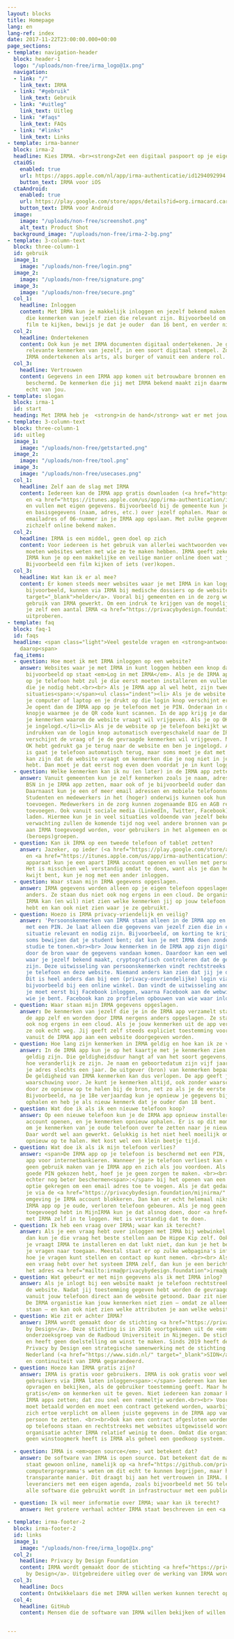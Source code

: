 ```yaml
---
layout: blocks
title: Homepage
lang: en
lang-ref: index
date: 2017-11-22T23:00:00.000+00:00
page_sections:
- template: navigation-header
  block: header-1
  logo: "/uploads/non-free/irma_logo@1x.png"
  navigation:
  - link: "/"
    link_text: IRMA
  - link: "#gebruik"
    link_text: Gebruik
  - link: "#uitleg"
    link_text: Uitleg
  - link: "#faqs"
    link_text: FAQs
  - link: "#links"
    link_text: Links
- template: irma-banner
  block: irma-2
  headline: Kies IRMA. <br><strong>Zet een digitaal paspoort op je eigen mobiel.</strong>
  ctaiOS:
    enabled: true
    url: https://apps.apple.com/nl/app/irma-authenticatie/id1294092994
    button_text: IRMA voor iOS
  ctaAndroid:
    enabled: true
    url: https://play.google.com/store/apps/details?id=org.irmacard.cardemu
    button_text: IRMA voor Android
  image:
    image: "/uploads/non-free/screenshot.png"
    alt_text: Product Shot
  background_image: "/uploads/non-free/irma-2-bg.png"
- template: 3-column-text
  block: three-column-1
  id: gebruik
  image_1:
    image: "/uploads/non-free/login.png"
  image_2:
    image: "/uploads/non-free/signature.png"
  image_3:
    image: "/uploads/non-free/secure.png"
  col_1:
    headline: Inloggen
    content: Met IRMA kun je makkelijk inloggen en jezelf bekend maken. Je laat alleen
      die kenmerken van jezelf zien die relevant zijn. Bijvoorbeeld om een bepaalde
      film te kijken, bewijs je dat je ouder  dan 16 bent, en verder niets.
  col_2:
    headline: Ondertekenen
    content: Ook kun je met IRMA documenten digitaal ondertekenen. Je gebruikt alleen
      relevante kenmerken van jezelf, in een soort digitaal stempel. Zo kun je met
      IRMA ondertekenen als arts, als burger of vanuit een andere rol.
  col_3:
    headline: Vertrouwen
    content: Gegevens in een IRMA app komen uit betrouwbare bronnen en zijn cryptografisch
      beschermd. De kenmerken die jij met IRMA bekend maakt zijn daarmee echt, en
      echt van jou.
- template: slogan
  block: irma-1
  id: start
  heading: Met IRMA heb je  <strong>in de hand</strong> wat er met jouw gegevens gebeurt.
- template: 3-column-text
  block: three-column-1
  id: uitleg
  image_1:
    image: "/uploads/non-free/getstarted.png"
  image_2:
    image: "/uploads/non-free/tool.png"
  image_3:
    image: "/uploads/non-free/usecases.png"
  col_1:
    headline: Zelf aan de slag met IRMA
    content: Iedereen kan de IRMA app gratis downloaden (<a href="https://play.google.com/store/apps/details?id=org.irmacard.cardemu">Android</a>
      en <a href="https://itunes.apple.com/us/app/irma-authentication/id1294092994">iOS</a>)
      en vullen met eigen gegevens. Bijvoorbeeld bij de gemeente kun je inlogggen
      en basisgegevens (naam, adres, etc.) over jezelf ophalen. Maar ook kun je jouw
      emailadres of 06-nummer in je IRMA app opslaan. Met zulke gegevens kan iedereen
      zichzelf online bekend maken.
  col_2:
    headline: IRMA is een middel, geen doel op zich
    content: Voor iedereen is het gebruik van allerlei wachtwoorden veel gedoe. Toch
      moeten websites weten met wie ze te maken hebben. IRMA geeft zekerheid. Met
      IRMA kun je op een makkelijke en veilige manier online doen wat je wil doen.
      Bijvoorbeeld een film kijken of iets (ver)kopen.
  col_3:
    headline: Wat kan ik er al mee?
    content: Er komen steeds meer websites waar je met IRMA in kan loggen. Artsen,
      bijvoorbeeld, kunnen via IRMA bij medische dossiers op de website <a href="https://www.helder.health"
      target="_blank">helder</a>. Vooral bij gemeenten en in de zorg wordt aan verder
      gebruik van IRMA gewerkt. Om een indruk te krijgen van de mogelijkheden kun
      je zelf een aantal IRMA <a href="https://privacybydesign.foundation/demo/" target="_blank">demo's</a>
      uitproberen.
- template: faq
  block: faq-1
  id: faqs
  headline: <span class="light">Veel gestelde vragen en <strong>antwoorden</strong>
    daarop<span>
  faq_items:
  - question: Hoe moet ik met IRMA inloggen op een website?
    answer: Websites waar je met IRMA in kunt loggen hebben een knop daarvoor, waar
      bijvoorbeeld op staat <em>Log in met IRMA</em>. Als je de IRMA app nog niet
      op je telefoon hebt zul je die eerst moeten installeren en vullen met de kenmerken
      die je nodig hebt.<br><br> Als je IRMA app al wel hebt, zijn twee verschillende
      situaties<span>:</span><ul class="indent"><li> Als je de website bekijkt op
      je computer of laptop en je drukt op die login knop verschijnt er een QR code.
      Je opent dan de IRMA app op je telefoon met je PIN. Onderaan in de app zit een
      knopje waarmee je de QR code kunt scannen. In de app krijg je dan de vraag of
      je kenmerken waarom de website vraagt wil vrijgeven. Als je op OK klikt, ben
      je ingelogd.</li><li> Als je de website op je telefoon bekijkt wordt na het
      indrukken van de login knop automatisch overgeschakeld naar de IRMA app. Daarin
      verschijnt de vraag of je de gevraagde kenmerken wil vrijgeven. Nadat je op
      OK hebt gedrukt ga je terug naar de website en ben je ingelogd. Als het goed
      is gaat je telefoon automatisch terug, maar soms moet je dat met de hand doen.</li></ul><br>Het
      kan zijn dat de website vraagt om kenmerken die je nog niet in je IRMA app geladen
      hebt. Dan moet je dat eerst nog even doen voordat je in kunt loggen.
  - question: Welke kenmerken kan ik nu (en later) in de IRMA app zetten?
    answer: Vanuit gemeenten kun je zelf kenmerken zoals je naam, adres, geboortedatum,
      BSN in je IRMA app zetten, maar ook of je bijvoorbeeld ouder dan 18 of 65 bent.
      Daarnaast kun je een of meer email adressen en mobiele telefoonnummers, na controle, toevoegen.
      Studenten en medewerkers in het (hoger) onderwijs kunnen ook hun registratie
      toevoegen. Medewerkers in de zorg kunnen zogenaamde BIG en AGB registraties
      toevoegen. Ook vanuit sociale media (LinkedIn, Twitter, Facebook) kun je gegevens
      laden. Hiermee kun je in veel situaties voldoende van jezelf bekend maken.<br><br>Naar
      verwachting zullen de komende tijd nog veel andere bronnen van persoonsgegevens
      aan IRMA toegevoegd worden, voor gebruikers in het algemeen en ook voor speciale
      (beroeps)groepen.
  - question: Kan ik IRMA op een tweede telefoon of tablet zetten?
    answer: Jazeker, op ieder (<a href="https://play.google.com/store/apps/details?id=org.irmacard.cardemu">Android</a>
      en <a href="https://itunes.apple.com/us/app/irma-authentication/id1294092994">iOS</a>)
      apparaat kun je een apart IRMA account openen en vullen met persoonskenmerken.
      Het is misschien wel verstandig omdat te doen, want als je dan het ene apparaat
      kwijt bent, kun je nog met een ander inloggen.
  - question: Waar staan mijn IRMA gegevens opgeslagen.
    answer: IRMA gegevens worden alleen op je eigen telefoon opgeslagen en nergens
      anders. Ze staan dus niet ook nog ergens in een cloud. De organistie achter
      IRMA kan (en wil) niet zien welke kenmerken jij op jouw telefoon opgeslagen
      hebt en kan ook niet zien waar je ze gebruikt.
  - question: Hoezo is IRMA privacy-vriendelijk en veilig?
    answer: 'Persoonskenmerken van IRMA staan alleen in de IRMA app en zijn beschermd
      met een PIN. Je laat alleen die gegevens van jezelf zien die in een bepaalde
      situatie relevant en nodig zijn. Bijvoorbeeld, om korting te krijgen moet je
      soms bewijzen dat je student bent; dat kun je met IRMA doen zonder je naam of
      studie te tonen.<br><br> Jouw kenmerken in de IRMA app zijn digitaal ondertekend
      door de bron waar de gegevens vandaan komen. Daardoor kan een website of winkel,
      waar je jezelf bekend maakt, cryptografisch controleren dat de gegevens echt
      zijn. Deze uitwisseling van persoonskenmerken vindt rechtstreeks plaats, tussen
      je telefoon en deze website. Niemand anders kan zien dat jij je daar bekendmaakt.
      Dit is heel anders dan bij een (privacy-onvriendelijke) login via Facebook,
      bijvoorbeeld bij een online winkel. Dan vindt de uitwisseling anders plaats:
      je moet eerst bij Facebook inloggen, waarna Facebook aan de webwinkel vertelt
      wie je bent. Facebook kan zo profielen opbouwen van wie waar inlogt.'
  - question: Waar staan mijn IRMA gegevens opgeslagen.
    answer: De kenmerken van jezelf die je in de IRMA app verzamelt staan alleen in
      de app zelf en worden door IRMA nergens anders opgeslagen. Ze staan dus niet
      ook nog ergens in een cloud. Als je jouw kenmerken uit de app verwijdert zijn
      ze ook echt weg. Jij geeft zelf steeds expliciet toestemming voordat deze kenmerken
      vanuit de IRMA app aan een website doorgegeven worden.
  - question: Hoe lang zijn kenmerken in IRMA geldig en hoe kan ik ze verversen?
    answer: In de IRMA app kun je op het kaartje met je kenmerken zien hoe lang ze
      geldig zijn. Die geldigheidsduur hangt af van het soort gegevens, namelijk van
      hoe veranderlijk ze zijn. Je naam en geboortedatum zijn vijf jaar geldig, maar
      je adres slechts een jaar. De uitgever (bron) van kenmerken bepaalt de geldigheidsduur.
      De geldigheid van IRMA kenmerken kan dus verlopen. De app geeft je daar een
      waarschuwing voor. Je kunt je kenmerken altijd, ook zonder waarschuwing, verversen
      door ze opnieuw op te halen bij de bron, net zo als je de eerste keer doet.
      Bijvoorbeeld, na je 18e verjaardag kun je opnieuw je gegevens bij je gemeente
      ophalen en heb je als nieuw kenmerk dat je ouder dan 18 bent.
  - question: Wat doe ik als ik een nieuwe telefoon koop?
    answer: Op een nieuwe telefoon kun je de IRMA app opnieuw installeren, een nieuw
      account openen, en je kenmerken opnieuw ophalen. Er is op dit moment geen mogelijkheid
      om je kenmerken van je oude telefoon over te zetten naar je nieuwe telefoon.
      Daar wordt wel aan gewerkt. Gelukkig is het niet heel moeilijk om je gegevens
      opnieuw op te halen. Het kost wel een klein beetje tijd.
  - question: Wat doe ik als ik mijn telefoon verlies?
    answer: <span>De IRMA app op je telefoon is beschermd met een PIN, net als je
      app voor internetbankieren. Wanneer je je telefoon verliest kan een ander dus
      geen gebruik maken van je IRMA app en zich als jou voordoen. Als je dus een
      goede PIN gekozen hebt, hoef je je geen zorgen te maken. <br><br> Je kunt jezelf
      echter nog beter beschermen<span>:</span> bij het openen van een IRMA account heb je de
      optie gekregen om een email adres toe te voegen. Als je dat gedaan hebt, kun
      je via de <a href="https://privacybydesign.foundation/mijnirma/" target="_blank">MijnIRMA</a>
      omgeving je IRMA account blokkeren. Dan kan er echt helemaal niks meer met de
      IRMA app op je oude, verloren telefoon gebeuren. Als je nog geen email adres
      toegevoegd hebt in MijnIRMA kun je dat alsnog doen, door <a href="https://privacybydesign.foundation/mijnirma/" target="_blank">daar</a>
      met IRMA zelf in te loggen. Het is verstandig dat te doen.
  - question: Ik heb een vraag over IRMA; waar kan ik terecht?
    answer: Als je een vraag hebt over inloggen met IRMA bij webwinkel De Hippe Kip,
      dan kun je die vraag het beste stellen aan De Hippe Kip zelf. Ook als die website
      je vraagt IRMA te installeren en dat lukt niet, dan kun je het beste daar met
      je vragen naar toegaan. Meestal staat er op zulke webpagina's informatie over
      hoe je vragen kunt stellen en contact op kunt nemen. <br><br> Als je tenslotte
      een vraag hebt over het systeem IRMA zelf, dan kun je een berichtje sturen naar
      het adres <a href="mailto:irma@privacybydesign.foundation">irma@privacybydesign.foundation</a>.
  - question: Wat gebeurt er met mijn gegevens als ik met IRMA inlog?
    answer: Als je inlogt bij een website maakt je telefoon rechtstreeks contact met
      de website. Nadat jij toestemming gegeven hebt worden de gevraagde kenmerken
      vanuit jouw telefoon direct aan de website getoond. Daar zit niemand tussen.
      De IRMA organistie kan jouw kenmerken niet zien — omdat ze alleen op jouw telefoon
      staan — en kan ook niet zien welke attributen je aan welke website vrijgeeft.
  - question: Wie zit er achter IRMA?
    answer: IRMA wordt gemaakt door de stichting <a href="https://privacybydesign.foundation/" target="_blank">Privacy
      by Design</a>. Deze stichting is in 2016 voortgekomen uit de <em>Digital Security</em>
      onderzoeksgroep van de Radboud Universiteit in Nijmegen. De stichting is onafhankelijk
      en heeft geen doelstelling om winst te maken. Sinds 2019 heeft de stichting
      Privacy by Design een strategische samenwerking met de stichting Internet Domeinregistratie
      Nederland (<a href="https://www.sidn.nl/" target="_blank">SIDN</a>). Mede door deze samenwerking wordt de stabiliteit
      en continuiteit van IRMA gegarandeerd.
  - question: Hoezo kan IRMA gratis zijn?
    answer: IRMA is gratis voor gebruikers. IRMA is ook gratis voor websites die
      gebruikers via IRMA laten inloggen<span>:</span> iedereen kan kenmerken uit een IRMA app
      opvragen en bekijken, als de gebruiker toestemming geeft. Maar het is <em>niet
      gratis</em> om kenmerken uit te geven. Niet iedereen kan zomaar kenmerken in
      IRMA apps zetten; dat zou snel een rommeltje worden.<br><br> Voor die uitgifte
      moet betaald worden en moet een contract getekend worden, waarbij de uitgever
      zich ertoe verplicht om alleen juiste gegevens in de IRMA app van de juiste
      persoon te zetten. <br><br>Ook kan een contract afgesloten worden voor support garanties (een "SLA") via SIDN. Omdat IRMA een decentraal systeem is, waarbij gegevens alleen
      op telefoons staan en rechtstreeks met websites uitgewisseld worden, heeft de
      organisatie achter IRMA relatief weinig te doen. Omdat die organisatie bovendien
      geen winstoogmerk heeft is IRMA als geheel een goedkoop systeem.

  - question: IRMA is <em>open source</em>; wat betekent dat?
    answer: De software van IRMA is open source. Dat betekent dat de manier waarop IRMA werkt door iedereen bekeken kan worden<span>:</span> de software 
      staat gewoon online, namelijk op <a href="https://github.com/privacybydesign" target="_blank">GitHub</a>. Natuurlijk moet je wel wat van 
      computerprogramma's weten om dit echt te kunnen begrijpen, maar het principe is belangrijk<span>:</span> IRMA kent geen geheimen en werkt op een 
      transparante manier. Dit draagt bij aan het vertrouwen in IRMA. Er zijn daarom met IRMA geen discussies over verborgen achterdoortjes van 
      leveranciers met een eigen agenda, zoals bijvoorbeeld met 5G telecommunicatie. De stichting Privacy by Design achter IRMA vindt dat 
      alle software die gebruikt wordt in infrastructuur met een publieke rol open source moet zijn. 

  - question: Ik wil meer informatie over IRMA; waar kan ik terecht? 
    answer: Het grotere verhaal achter IRMA staat beschreven in een <a href="https://privacybydesign.foundation/pdf/IRMA-manifest-2019.pdf" target="_blank">IRMA Manifest</a>. <br><br>  Uitgebreidere uitleg over de werking van IRMA wordt gegeven door de stichting Privacy by Design op een eigen  <a href="https://privacybydesign.foundation/irma-uitleg/" target="_blank">pagina </a>. Mensen die de software van IRMA willen bekijken kunnen terecht op een technische <a href="https://irma.app/docs target="_blank">documentatie</a> pagina en op <a href="https://github.com/privacybydesign" target="_blank">GitHub</a>.

- template: irma-footer-2
  block: irma-footer-2
  id: links
  image_1:
    image: "/uploads/non-free/irma_logo@1x.png"
  col_2:  
    headline: Privacy by Design Foundation
    content: IRMA wordt gemaakt door de stichting <a href="https://privacybydesign.foundation/" target="_blank">Privacy
      by Design</a>. Uitgebreidere uitleg over de werking van IRMA wordt gegeven door de stichting Privacy by Design op haar eigen  <a href="https://privacybydesign.foundation/irma-uitleg/" target="_blank">website </a>.
  col_3:
    headline: Docs
    content: Ontwikkelaars die met IRMA willen werken kunnen terecht op de technische <a href="https://irma.app/docs" target="_blank">documentatie</a>.
  col_4:
    headline: GitHub
    content: Mensen die de software van IRMA willen bekijken of willen bijdragen aan IRMA kunnen terecht op <a href="https://github.com/privacybydesign" target="_blank">GitHub</a>.


---
```

